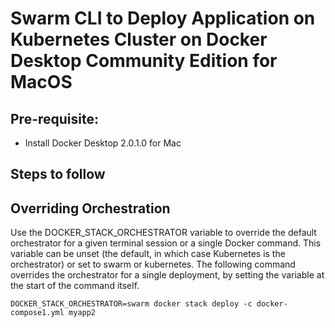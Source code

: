 # Swarm CLI to Deploy Application on Kubernetes Cluster on Docker Desktop Community Edition for MacOS

## Pre-requisite:

- Install Docker Desktop 2.0.1.0 for Mac


## Steps to follow

## Overriding Orchestration

Use the DOCKER_STACK_ORCHESTRATOR variable to override the default orchestrator for a given terminal session or a single Docker command. 
This variable can be unset (the default, in which case Kubernetes is the orchestrator) or set to swarm or kubernetes. 
The following command overrides the orchestrator for a single deployment, by setting the variable at the start of the command itself.

```
DOCKER_STACK_ORCHESTRATOR=swarm docker stack deploy -c docker-compose1.yml myapp2
```

